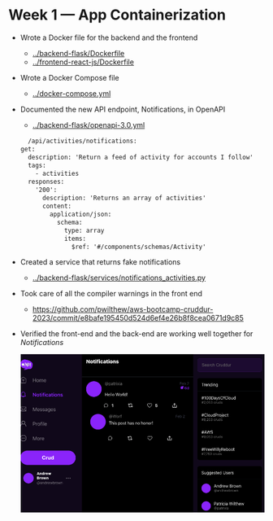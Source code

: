 # Week 1 — App Containerization

* Wrote a Docker file for the backend and the frontend

    * [../backend-flask/Dockerfile](../backend-flask/Dockerfile)
    * [../frontend-react-js/Dockerfile](../frontend-react-js/Dockerfile)

* Wrote a Docker Compose file

    * [../docker-compose.yml](../docker-compose.yml)

* Documented the new API endpoint, Notifications, in OpenAPI

    * [../backend-flask/openapi-3.0.yml](../backend-flask/openapi-3.0.yml)

    ```
      /api/activities/notifications:
    get:
      description: 'Return a feed of activity for accounts I follow'
      tags:
        - activities
      responses: 
        '200':
          description: 'Returns an array of activities'
          content:
            application/json:
              schema:
                type: array
                items:
                  $ref: '#/components/schemas/Activity'

    ```

* Created a service that returns fake notifications

    * [../backend-flask/services/notifications_activities.py](../backend-flask/services/notifications_activities.py)

* Took care of all the compiler warnings in the front end

    * https://github.com/pwilthew/aws-bootcamp-cruddur-2023/commit/e8bafe195450d524d6ef4e26b8f8cea0671d9c85

* Verified the front-end and the back-end are working well together for *Notifications*

    ![](images/notifications-front.png)
